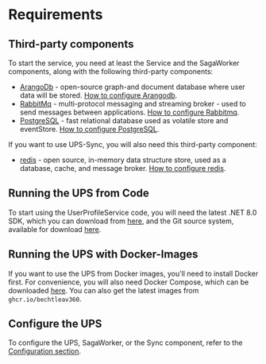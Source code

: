 # Requirements

## Third-party components
To start the service, you need at least the Service and the SagaWorker components, along with the following third-party components:

* [ArangoDb](https://www.arangodb.com/) - open-source graph-and document database where user data will be stored. [How to configure Arangodb](Configuration/Database%20Connection.md).
* [RabbitMq](https://www.rabbitmq.com/) - multi-protocol messaging and streaming broker - used to send messages between applications. [How to configure Rabbitmq](Configuration/Message%20Broker%20Connection.md).
* [PostgreSQL](https://www.postgresql.org/) - fast relational database used as volatile store and eventStore. [How to configure PostgreSQL](Configuration/Database%20Connection.md).

If you want to use UPS-Sync, you will also need this third-party component:

* [redis](https://redis.com/) - open source, in-memory data structure store, used as a database, cache, and message broker. [How to configure redis](Configuration/Redis.md).

## Running the UPS from Code
To start using the UserProfileService code, you will need the latest .NET 8.0 SDK, which you can download from [here](https://dotnet.microsoft.com/en-us/download/dotnet/8.0), and the Git source system, available for download [here](https://git-scm.com/downloads).

## Running the UPS with Docker-Images
If you want to use the UPS from Docker images, you'll need to install Docker first. For convenience, you will also need Docker Compose, which can be downloaded [here](https://docs.docker.com/compose/install/). You can also get the latest images from `ghcr.io/bechtleav360`.

## Configure the UPS
To configure the UPS, SagaWorker, or the Sync component, refer to the [Configuration section](Configuration/Base%20Path.md).